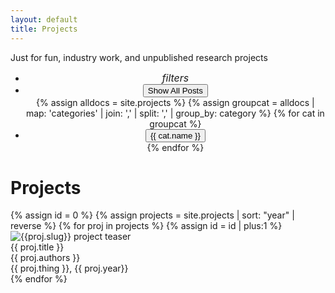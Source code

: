 ```yaml
---
layout: default
title: Projects
---
```


Just for fun, industry work, and unpublished research projects


<div class="filter_wrapper">
  <center>
<ul class="filters">
  <li>
    <i style="font-size:16px;">filters</i>
  </li>
<li>
<button class="button" id="All" onclick="filterUsingCategory('All')">
  Show All Posts
</button>
</li>
{% assign alldocs = site.projects %} 
{% assign groupcat =  alldocs | map: 'categories' | join: ','  | split: ','  | group_by: category %}
{% for cat in groupcat %}
<li>
<button class="button" id="{{ cat.name }}" onclick="filterUsingCategory(this.id)">
{{ cat.name }}
</button>
</li>
{% endfor %}
</ul>
</center>
</div>

<h1 class="mt-4">Projects</h1>
{% assign id = 0 %}
{% assign projects = site.projects | sort: "year" | reverse %}
{% for proj in projects %}
{% assign id = id | plus:1 %}
<div class="projitem" id="{{id}}">
<div class="projteaser">

  <img src="/assets/img/{{ proj.slug }}_small.png" alt="{{proj.slug}} project teaser"/>

</div>
  <div class="projtitle">
    {{ proj.title }}
  </div>
  <div class="projauthors">
    {{ proj.authors }}
  </div>
  <div class="projinfo">
    {{ proj.thing }}, {{ proj.year}}
  </div>

</div>
{% endfor %}
